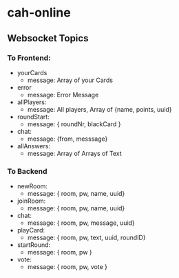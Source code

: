 # cah-online

## Websocket Topics

### To Frontend: 

- yourCards
    - message: Array of your Cards
- error 
    - message: Error Message
- allPlayers:
    - message: All players, Array of {name, points, uuid}
- roundStart: 
    - message: { roundNr, blackCard }
- chat: 
    - message: {from, messsage}
- allAnswers: 
    - message: Array of Arrays of Text

### To Backend

- newRoom:
    - message: { room, pw, name, uuid}
- joinRoom: 
    - message: { room, pw, name, uuid}
- chat: 
    - message: { room, pw, message, uuid}
- playCard:
    - message: { room, pw, text, uuid, roundID}
- startRound: 
    - message: { room, pw }
- vote: 
    - message: { room, pw, vote }